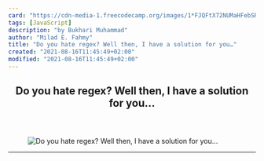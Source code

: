 ```yaml
---
card: "https://cdn-media-1.freecodecamp.org/images/1*FJQFtX72NUMaHFebSRIgHw.jpeg"
tags: [JavaScript]
description: "by Bukhari Muhammad"
author: "Milad E. Fahmy"
title: "Do you hate regex? Well then, I have a solution for you…"
created: "2021-08-16T11:45:49+02:00"
modified: "2021-08-16T11:45:49+02:00"
---
```

<div class="site-wrapper">
<main id="site-main" class="site-main outer">
<div class="inner">
<article class="post-full post tag-javascript tag-tech tag-regex tag-programming tag-technology ">
<header class="post-full-header">
<h1 class="post-full-title">Do you hate regex? Well then, I have a solution for you…</h1>
</header>
<figure class="post-full-image">
<picture>
<source media="(max-width: 700px)" sizes="1px" srcset="data:image/gif;base64,R0lGODlhAQABAIAAAAAAAP///yH5BAEAAAAALAAAAAABAAEAAAIBRAA7 1w">
<source media="(min-width: 701px)" sizes="(max-width: 800px) 400px,
(max-width: 1170px) 700px,
1400px" srcset="https://cdn-media-1.freecodecamp.org/images/1*FJQFtX72NUMaHFebSRIgHw.jpeg 300w,
https://cdn-media-1.freecodecamp.org/images/1*FJQFtX72NUMaHFebSRIgHw.jpeg 600w,
https://cdn-media-1.freecodecamp.org/images/1*FJQFtX72NUMaHFebSRIgHw.jpeg 1000w,
https://cdn-media-1.freecodecamp.org/images/1*FJQFtX72NUMaHFebSRIgHw.jpeg 2000w">
<img onerror="this.style.display='none'" src="https://cdn-media-1.freecodecamp.org/images/1*FJQFtX72NUMaHFebSRIgHw.jpeg" alt="Do you hate regex? Well then, I have a solution for you…">
</picture>
</figure>
<section class="post-full-content">
<div class="post-content medium-migrated-article">
</div>
<hr>
</section>
</article>
</div>
</main>
</div>
<!-- Google Tag Manager (noscript) -->
<!-- End Google Tag Manager (noscript) -->
